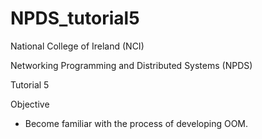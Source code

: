 NPDS_tutorial5
==============

 National College of Ireland (NCI)

 Networking Programming and Distributed Systems (NPDS)
 
 Tutorial 5

 Objective
  - Become familiar with the process of developing OOM.